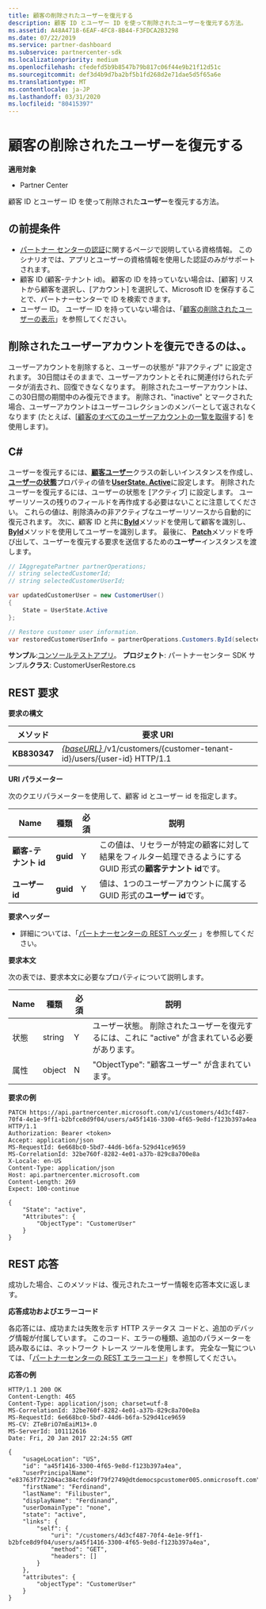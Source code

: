 ```yaml
---
title: 顧客の削除されたユーザーを復元する
description: 顧客 ID とユーザー ID を使って削除されたユーザーを復元する方法。
ms.assetid: A48A4718-6EAF-4FC8-8B44-F3FDCA2B3298
ms.date: 07/22/2019
ms.service: partner-dashboard
ms.subservice: partnercenter-sdk
ms.localizationpriority: medium
ms.openlocfilehash: cfedefd5b9b8547b79b817c06f44e9b21f12d51c
ms.sourcegitcommit: def3d4b9d7ba2bf5b1fd268d2e71dae5d5f65a6e
ms.translationtype: MT
ms.contentlocale: ja-JP
ms.lasthandoff: 03/31/2020
ms.locfileid: "80415397"
---
```

# <a name="restore-a-deleted-user-for-a-customer"></a>顧客の削除されたユーザーを復元する


**適用対象**

- Partner Center

顧客 ID とユーザー ID を使って削除された**ユーザー**を復元する方法。

## <a name="span-idprerequisitesspan-idprerequisitesspan-idprerequisitesprerequisites"></a><span id="Prerequisites"/><span id="prerequisites"/><span id="PREREQUISITES"/>の前提条件


- [パートナー センターの認証](partner-center-authentication.md)に関するページで説明している資格情報。 このシナリオでは、アプリとユーザーの資格情報を使用した認証のみがサポートされます。
- 顧客 ID (顧客-テナント id)。 顧客の ID を持っていない場合は、[顧客] リストから顧客を選択し、[アカウント] を選択して、Microsoft ID を保存することで、パートナーセンターで ID を検索できます。
- ユーザー ID。 ユーザー ID を持っていない場合は、「[顧客の削除されたユーザーの表示](view-a-deleted-user.md)」を参照してください。

## <a name="span-idwhen_can_you_restore_a_deleted_user_account_span-idwhen_can_you_restore_a_deleted_user_account_span-idwhen_can_you_restore_a_deleted_user_account_when-can-you-restore-a-deleted-user-account"></a>削除されたユーザーアカウントを復元できるのは、<span id="When_can_you_restore_a_deleted_user_account_"/><span id="when_can_you_restore_a_deleted_user_account_"/><span id="WHEN_CAN_YOU_RESTORE_A_DELETED_USER_ACCOUNT_"/>。


ユーザーアカウントを削除すると、ユーザーの状態が "非アクティブ" に設定されます。 30日間はそのままで、ユーザーアカウントとそれに関連付けられたデータが消去され、回復できなくなります。 削除されたユーザーアカウントは、この30日間の期間中のみ復元できます。 削除され、"inactive" とマークされた場合、ユーザーアカウントはユーザーコレクションのメンバーとして返されなくなります (たとえば、[[顧客のすべてのユーザーアカウントの一覧を取得](get-a-list-of-all-user-accounts-for-a-customer.md)する] を使用します)。

## <a name="span-idc_span-idc_c"></a><span id="C_"/><span id="c_"/>C#


ユーザーを復元するには、[**顧客ユーザー**](https://docs.microsoft.com/dotnet/api/microsoft.store.partnercenter.models.users.customeruser)クラスの新しいインスタンスを作成し、[**ユーザーの状態**](https://docs.microsoft.com/dotnet/api/microsoft.store.partnercenter.models.users.user.state)プロパティの値を[**UserState. Active**](https://docs.microsoft.com/dotnet/api/microsoft.store.partnercenter.models.users.userstate)に設定します。 削除されたユーザーを復元するには、ユーザーの状態を [アクティブ] に設定します。 ユーザーリソースの残りのフィールドを再作成する必要はないことに注意してください。 これらの値は、削除済みの非アクティブなユーザーリソースから自動的に復元されます。 次に、顧客 ID と共に[**ById**](https://docs.microsoft.com/dotnet/api/microsoft.store.partnercenter.customers.icustomercollection.byid)メソッドを使用して顧客を識別し、 [**ById**](https://docs.microsoft.com/dotnet/api/microsoft.store.partnercenter.customerusers.icustomerusercollection.byid)メソッドを使用してユーザーを識別します。 最後に、 [**Patch**](https://docs.microsoft.com/dotnet/api/microsoft.store.partnercenter.customerusers.icustomeruser.patch)メソッドを呼び出して、ユーザーを復元する要求を送信するための**ユーザー**インスタンスを渡します。

``` csharp
// IAggregatePartner partnerOperations;
// string selectedCustomerId;
// string selectedCustomerUserId;

var updatedCustomerUser = new CustomerUser()
{
    State = UserState.Active
};

// Restore customer user information.
var restoredCustomerUserInfo = partnerOperations.Customers.ById(selectedCustomerId).Users.ById(selectedCustomerUserId).Patch(updatedCustomerUser);
```

**サンプル**:[コンソールテストアプリ](console-test-app.md)。 **プロジェクト**: パートナーセンター SDK サンプル**クラス**: CustomerUserRestore.cs

## <a name="span-idrest_requestspan-idrest_requestspan-idrest_requestrest-request"></a><span id="REST_Request"/><span id="rest_request"/><span id="REST_REQUEST"/>REST 要求


**要求の構文**

| メソッド    | 要求 URI                                                                                            |
|-----------|--------------------------------------------------------------------------------------------------------|
| **KB830347** | [ *{baseURL}* ](partner-center-rest-urls.md)/v1/customers/{customer-tenant-id}/users/{user-id} HTTP/1.1 |

 

**URI パラメーター**

次のクエリパラメーターを使用して、顧客 id とユーザー id を指定します。

| Name                   | 種類     | 必須 | 説明                                                                                                              |
|------------------------|----------|----------|--------------------------------------------------------------------------------------------------------------------------|
| **顧客-テナント id** | **guid** | Y        | この値は、リセラーが特定の顧客に対して結果をフィルター処理できるようにする GUID 形式の**顧客テナント id**です。 |
| **ユーザー id**            | **guid** | Y        | 値は、1つのユーザーアカウントに属する GUID 形式の**ユーザー id**です。                                         |

 

**要求ヘッダー**

- 詳細については、「[パートナーセンターの REST ヘッダー](headers.md) 」を参照してください。

**要求本文**

次の表では、要求本文に必要なプロパティについて説明します。

| Name       | 種類   | 必須 | 説明                                                            |
|------------|--------|----------|------------------------------------------------------------------------|
| 状態      | string | Y        | ユーザー状態。 削除されたユーザーを復元するには、これに "active" が含まれている必要があります。 |
| 属性 | object | N        | "ObjectType": "顧客ユーザー" が含まれています。                                 |

 

**要求の例**

```http
PATCH https://api.partnercenter.microsoft.com/v1/customers/4d3cf487-70f4-4e1e-9ff1-b2bfce8d9f04/users/a45f1416-3300-4f65-9e8d-f123b397a4ea HTTP/1.1
Authorization: Bearer <token>
Accept: application/json
MS-RequestId: 6e668bc0-5bd7-44d6-b6fa-529d41ce9659
MS-CorrelationId: 32be760f-8282-4e01-a37b-829c8a700e8a
X-Locale: en-US
Content-Type: application/json
Host: api.partnercenter.microsoft.com
Content-Length: 269
Expect: 100-continue

{
    "State": "active",
    "Attributes": {
        "ObjectType": "CustomerUser"
    }
}
```

## <a name="span-idrest_responsespan-idrest_responsespan-idrest_responserest-response"></a><span id="REST_Response"/><span id="rest_response"/><span id="REST_RESPONSE"/>REST 応答


成功した場合、このメソッドは、復元されたユーザー情報を応答本文に返します。

**応答成功およびエラーコード**

各応答には、成功または失敗を示す HTTP ステータス コードと、追加のデバッグ情報が付属しています。 このコード、エラーの種類、追加のパラメーターを読み取るには、ネットワーク トレース ツールを使用します。 完全な一覧については、「[パートナーセンターの REST エラーコード](error-codes.md)」を参照してください。

**応答の例**

```http
HTTP/1.1 200 OK
Content-Length: 465
Content-Type: application/json; charset=utf-8
MS-CorrelationId: 32be760f-8282-4e01-a37b-829c8a700e8a
MS-RequestId: 6e668bc0-5bd7-44d6-b6fa-529d41ce9659
MS-CV: ZTeBriO7mEaiM13+.0
MS-ServerId: 101112616
Date: Fri, 20 Jan 2017 22:24:55 GMT

{
    "usageLocation": "US",
    "id": "a45f1416-3300-4f65-9e8d-f123b397a4ea",
    "userPrincipalName": "e83763f7f2204ac384cfcd49f79f2749@dtdemocspcustomer005.onmicrosoft.com",
    "firstName": "Ferdinand",
    "lastName": "Filibuster",
    "displayName": "Ferdinand",
    "userDomainType": "none",
    "state": "active",
    "links": {
        "self": {
            "uri": "/customers/4d3cf487-70f4-4e1e-9ff1-b2bfce8d9f04/users/a45f1416-3300-4f65-9e8d-f123b397a4ea",
            "method": "GET",
            "headers": []
        }
    },
    "attributes": {
        "objectType": "CustomerUser"
    }
}
```
